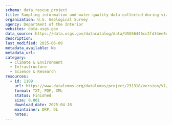 ```yaml
---
schema: data_rescue_project 
title: Sampling information and water-quality data collected during viable avian influenza virus sampling in Iowa wetlands, 2022.
organization: U.S. Geological Survey
agency: Department of the Interior
websites: data.usgs.gov
data_source: https://data.usgs.gov/datacatalog/data/USGS6446cc2fd34ee8d4adec6c45
description: 
last_modified: 2025-06-09
metadata_available: No
metadata_url: 
category:
  - Climate & Environment 
  - Infrastructure 
  - Science & Research 
resources:
  - id: 1109
    url: https://www.datalumos.org/datalumos/project/231318/version/V1/view
    format: TXT, PDF, XML
    status: Finished
    size: 0.001
    download_date: 2025-04-18
    maintainer: DRP, DL
    notes: 
---
```

